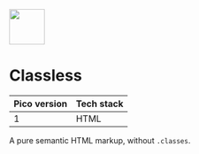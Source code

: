 <a href="https://picocss.com/">
  <img src="https://picocss.com/img/logo.svg" width="64" height="64">
</a>

# Classless
| Pico version | Tech stack |
| ----- | ----- |
| 1 | HTML |

A pure semantic HTML markup, without `.classes`.
